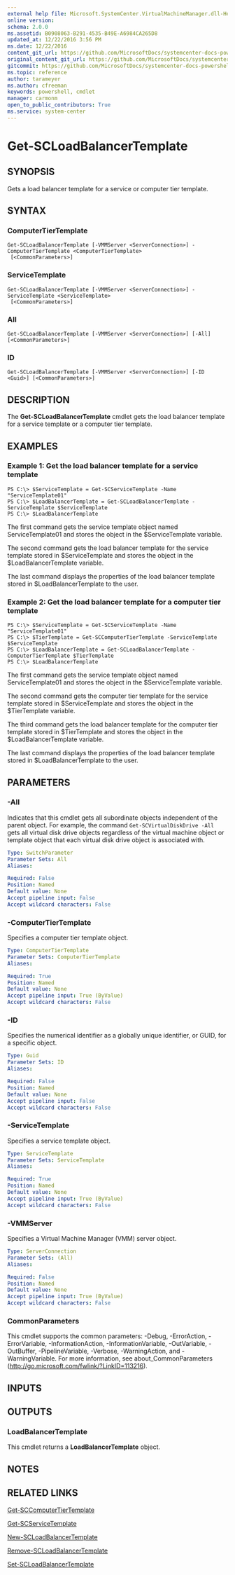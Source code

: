 ```yaml
---
external help file: Microsoft.SystemCenter.VirtualMachineManager.dll-Help.xml
online version: 
schema: 2.0.0
ms.assetid: B0908063-B291-4535-B49E-A6984CA265D8
updated_at: 12/22/2016 3:56 PM
ms.date: 12/22/2016
content_git_url: https://github.com/MicrosoftDocs/systemcenter-docs-powershell/blob/master/systemcenter-cmdlets/SystemCenter2016/VirtualMachineManager/vlatest/Get-SCLoadBalancerTemplate.md
original_content_git_url: https://github.com/MicrosoftDocs/systemcenter-docs-powershell/blob/master/systemcenter-cmdlets/SystemCenter2016/VirtualMachineManager/vlatest/Get-SCLoadBalancerTemplate.md
gitcommit: https://github.com/MicrosoftDocs/systemcenter-docs-powershell/blob/96e5647587661652225fbdd2c797cd4d59d542bc/systemcenter-cmdlets/SystemCenter2016/VirtualMachineManager/vlatest/Get-SCLoadBalancerTemplate.md
ms.topic: reference
author: tarameyer
ms.author: cfreeman
keywords: powershell, cmdlet
manager: carmonm
open_to_public_contributors: True
ms.service: system-center
---
```


# Get-SCLoadBalancerTemplate

## SYNOPSIS
Gets a load balancer template for a service or computer tier template.

## SYNTAX

### ComputerTierTemplate
```
Get-SCLoadBalancerTemplate [-VMMServer <ServerConnection>] -ComputerTierTemplate <ComputerTierTemplate>
 [<CommonParameters>]
```

### ServiceTemplate
```
Get-SCLoadBalancerTemplate [-VMMServer <ServerConnection>] -ServiceTemplate <ServiceTemplate>
 [<CommonParameters>]
```

### All
```
Get-SCLoadBalancerTemplate [-VMMServer <ServerConnection>] [-All] [<CommonParameters>]
```

### ID
```
Get-SCLoadBalancerTemplate [-VMMServer <ServerConnection>] [-ID <Guid>] [<CommonParameters>]
```

## DESCRIPTION
The **Get-SCLoadBalancerTemplate** cmdlet gets the load balancer template for a service template or a computer tier template.

## EXAMPLES

### Example 1: Get the load balancer template for a service template
```
PS C:\> $ServiceTemplate = Get-SCServiceTemplate -Name "ServiceTemplate01"
PS C:\> $LoadBalancerTemplate = Get-SCLoadBalancerTemplate -ServiceTemplate $ServiceTemplate
PS C:\> $LoadBalancerTemplate
```

The first command gets the service template object named ServiceTemplate01 and stores the object in the $ServiceTemplate variable.

The second command gets the load balancer template for the service template stored in $ServiceTemplate and stores the object in the $LoadBalancerTemplate variable.

The last command displays the properties of the load balancer template stored in $LoadBalancerTemplate to the user.

### Example 2: Get the load balancer template for a computer tier template
```
PS C:\> $ServiceTemplate = Get-SCServiceTemplate -Name "ServiceTemplate01"
PS C:\> $TierTemplate = Get-SCComputerTierTemplate -ServiceTemplate $ServiceTemplate
PS C:\> $LoadBalancerTemplate = Get-SCLoadBalancerTemplate -ComputerTierTemplate $TierTemplate
PS C:\> $LoadBalancerTemplate
```

The first command gets the service template object named ServiceTemplate01 and stores the object in the $ServiceTemplate variable.

The second command gets the computer tier template for the service template stored in $ServiceTemplate and stores the object in the $TierTemplate variable.

The third command gets the load balancer template for the computer tier template stored in $TierTemplate and stores the object in the $LoadBalancerTemplate variable.

The last command displays the properties of the load balancer template stored in $LoadBalancerTemplate to the user.

## PARAMETERS

### -All
Indicates that this cmdlet gets all subordinate objects independent of the parent object.
For example, the command `Get-SCVirtualDiskDrive -All` gets all virtual disk drive objects regardless of the virtual machine object or template object that each virtual disk drive object is associated with.

```yaml
Type: SwitchParameter
Parameter Sets: All
Aliases: 

Required: False
Position: Named
Default value: None
Accept pipeline input: False
Accept wildcard characters: False
```

### -ComputerTierTemplate
Specifies a computer tier template object.

```yaml
Type: ComputerTierTemplate
Parameter Sets: ComputerTierTemplate
Aliases: 

Required: True
Position: Named
Default value: None
Accept pipeline input: True (ByValue)
Accept wildcard characters: False
```

### -ID
Specifies the numerical identifier as a globally unique identifier, or GUID, for a specific object.

```yaml
Type: Guid
Parameter Sets: ID
Aliases: 

Required: False
Position: Named
Default value: None
Accept pipeline input: False
Accept wildcard characters: False
```

### -ServiceTemplate
Specifies a service template object.

```yaml
Type: ServiceTemplate
Parameter Sets: ServiceTemplate
Aliases: 

Required: True
Position: Named
Default value: None
Accept pipeline input: True (ByValue)
Accept wildcard characters: False
```

### -VMMServer
Specifies a Virtual Machine Manager (VMM) server object.

```yaml
Type: ServerConnection
Parameter Sets: (All)
Aliases: 

Required: False
Position: Named
Default value: None
Accept pipeline input: True (ByValue)
Accept wildcard characters: False
```

### CommonParameters
This cmdlet supports the common parameters: -Debug, -ErrorAction, -ErrorVariable, -InformationAction, -InformationVariable, -OutVariable, -OutBuffer, -PipelineVariable, -Verbose, -WarningAction, and -WarningVariable. For more information, see about_CommonParameters (http://go.microsoft.com/fwlink/?LinkID=113216).

## INPUTS

## OUTPUTS

### LoadBalancerTemplate
This cmdlet returns a **LoadBalancerTemplate** object.

## NOTES

## RELATED LINKS

[Get-SCComputerTierTemplate](xref:SystemCenter2016/VirtualMachineManager/vlatest/Get-SCComputerTierTemplate.md)

[Get-SCServiceTemplate](xref:SystemCenter2016/VirtualMachineManager/vlatest/Get-SCServiceTemplate.md)

[New-SCLoadBalancerTemplate](xref:SystemCenter2016/VirtualMachineManager/vlatest/New-SCLoadBalancerTemplate.md)

[Remove-SCLoadBalancerTemplate](xref:SystemCenter2016/VirtualMachineManager/vlatest/Remove-SCLoadBalancerTemplate.md)

[Set-SCLoadBalancerTemplate](xref:SystemCenter2016/VirtualMachineManager/vlatest/Set-SCLoadBalancerTemplate.md)

